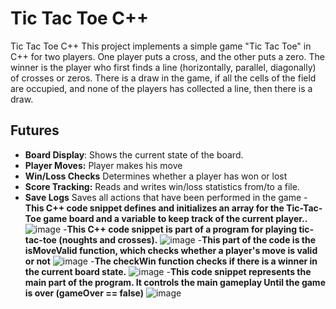 # Tic Tac Toe C++
Tic Tac Toe C++
This project implements a simple game "Tic Tac Toe" in C++ for two players. One player puts a cross, and the other puts a zero. The winner is the player who first finds a line (horizontally, parallel, diagonally) of crosses or zeros. There is a draw in the game, if all the cells of the field are occupied, and none of the players has collected a line, then there is a draw.
## Futures 
- **Board Display**: Shows the current state of the board.
- **Player Moves:** Player makes his move
- **Win/Loss Checks** Determines whether a player has won or lost
- **Score Tracking:** Reads and writes win/loss statistics from/to a file.
- **Save Logs** Saves all actions that have been performed in the game
-**This C++ code snippet defines and initializes an array for the Tic-Tac-Toe game board and a variable to keep track of the current player..**
![image](https://github.com/sasha1690/praktika/assets/172260084/b00723c9-a564-4e10-8213-215036faf522)
-**This C++ code snippet is part of a program for playing tic-tac-toe (noughts and crosses).**
![image](https://github.com/sasha1690/praktika/assets/172260084/4dcd93ca-eb2a-46ee-ae92-d4b5d1a05dd2)
-**This part of the code is the isMoveValid function, which checks whether a player's move is valid or not**
![image](https://github.com/sasha1690/praktika/assets/172260084/2084ea07-2d88-4b3c-aaab-4cf2429706f5)
-**The checkWin function checks if there is a winner in the current board state.**
![image](https://github.com/sasha1690/praktika/assets/172260084/0917f9aa-45b1-4e78-aa5b-27caf84930bf)
-**This code snippet represents the main part of the program. It controls the main gameplay Until the game is over (gameOver == false)**
![image](https://github.com/sasha1690/praktika/assets/172260084/059952a0-bb98-466a-a2f9-6c9e61d7742e)

